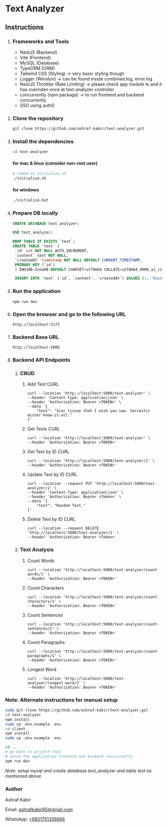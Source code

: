 # Text Analyzer

## Instructions

1. ### Frameworks and Tools
   - NestJS (Backend)
   - Vite (Frontend)
   - MySQL (Database)
   - TypeORM (ORM)
   - Tailwind CSS (Styling) -> very basic styling though
   - Logger (Winston) -> can be found inside combined.log, error.log
   - NestJS Throttler (Rate Limiting) -> please check app module ts and it has overriden once at text-analyzer controller
   - concurrently (npm package) -> to run frontend and backend concurrently
   - SSO using auth0
2. ### Clone the repository
   ```bash
   git clone https://github.com/ashraf-kabir/text-analyzer.git
   ```
3. ### Install the dependencies
   ```bash
   cd text-analyzer
   ```
   #### for mac & linux (consider non-root user)
   ```bash
   # chmod +x initialize.sh
   ./initialize.sh
   ```
   #### for windows
   ```bash
   ./initialize.bat
   ```
4. ### Prepare DB locally

   ```sql
   CREATE DATABASE text_analyzer;

   USE text_analyzer;

   DROP TABLE IF EXISTS `text`;
   CREATE TABLE `text` (
    `id` int NOT NULL AUTO_INCREMENT,
    `content` text NOT NULL,
    `createdAt` timestamp NOT NULL DEFAULT CURRENT_TIMESTAMP,
    PRIMARY KEY (`id`)
    ) ENGINE=InnoDB DEFAULT CHARSET=utf8mb4 COLLATE=utf8mb4_0900_ai_ci;

    INSERT INTO `text` (`id`, `content`, `createdAt`) VALUES (1, 'Random Text. Test Hello Dhaka.\nTest 123', '2024-09-28 01:27:04'), (2, 'Scar tissue that I wish you saw. Sarcastic mister know-it-all.', '2024-09-28 09:12:51'), (3, 'New text', '2024-09-28 11:17:28'), (4, 'Random evening', '2024-09-28 14:44:39');
   ```

5. ### Run the application
   ```
   npm run dev
   ```
6. ### Open the browser and go to the following URL
   ```
   http://localhost:5173
   ```
7. ### Backend Base URL
   ```
   http://localhost:5000
   ```
8. ### Backend API Endpoints

   1. ### CRUD

      1. Add Text CURL

         ```
         curl --location 'http://localhost:5000/text-analyzer' \
         --header 'Content-Type: application/json' \
         --header 'Authorization: Bearer <TOKEN>' \
         --data '{
             "text": "Scar tissue that I wish you saw. Sarcastic mister know-it-all."
         }'
         ```

      2. Get Texts CURL

         ```
         curl --location 'http://localhost:5000/text-analyzer' \
         --header 'Authorization: Bearer <TOKEN>'
         ```

      3. Get Text by ID CURL
         ```
         curl --location 'http://localhost:5000/text-analyzer/1' \
         --header 'Authorization: Bearer <TOKEN>'
         ```
      4. Update Text by ID CURL
         ```
         curl --location --request PUT 'http://localhost:5000/text-analyzer/1' \
         --header 'Content-Type: application/json' \
         --header 'Authorization: Bearer <Token>' \
         --data '{
             "text": "Random Text."
         }'
         ```
      5. Delete Text by ID CURL
         ```
         curl --location --request DELETE 'http://localhost:5000/text-analyzer/1' \
         --header 'Authorization: Bearer <Token>'
         ```

   2. ### Text Analysis
      1. Count Words
         ```
         curl --location 'http://localhost:5000/text-analyzer/count-words/1' \
         --header 'Authorization: Bearer <TOKEN>'
         ```
      2. Count Characters
         ```
         curl --location 'http://localhost:5000/text-analyzer/count-characters/1' \
         --header 'Authorization: Bearer <TOKEN>'
         ```
      3. Count Sentences
         ```
         curl --location 'http://localhost:5000/text-analyzer/count-sentences/2' \
         --header 'Authorization: Bearer <TOKEN>'
         ```
      4. Count Paragraphs
         ```
         curl --location 'http://localhost:5000/text-analyzer/count-paragraphs/1' \
         --header 'Authorization: Bearer <TOKEN>'
         ```
      5. Longest Word
         ```
         curl --location 'http://localhost:5000/text-analyzer/longest-word/2' \
         --header 'Authorization: Bearer <TOKEN>'
         ```



### Note: Alternate instructions for manual setup

```bash
sudo git clone https://github.com/ashraf-kabir/text-analyzer.git
cd text-analyzer
npm install
sudo cp .env.example .env
cd client
npm install
sudo cp .env.example .env

cd ..
# go back to project root
# serve the application frontend and backend concurrently
npm run dev
```
*Note: setup mysql and create database text_analyzer and table text as mentioned above.*


### Author

Ashraf Kabir

Email: ashrafkabir95@gmail.com

WhatsApp: [+8801751336666](https://wa.me/+8801751336666)